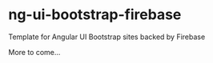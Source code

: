 # ng-ui-bootstrap-firebase
Template for Angular UI Bootstrap sites backed by Firebase

More to come...
